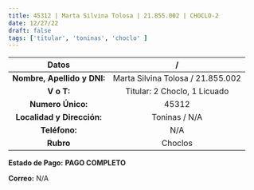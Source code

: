 ```yaml
---
title: 45312 | Marta Silvina Tolosa | 21.855.002 | CHOCLO-2
date: 12/27/22
draft: false
tags: ['titular', 'toninas', 'choclo' ]
---
```


|          **Datos**          |                 /                 |
|:---------------------------:|:---------------------------------:|
| **Nombre, Apellido y DNI:** | Marta Silvina Tolosa / 21.855.002 |
|          **V o T:**         |    Titular: 2 Choclo, 1 Licuado   |
|      **Numero Único:**      |               45312               |
|  **Localidad y Dirección:** |           Toninas / N/A           |
|        **Teléfono:**        |                N/A                |
|          **Rubro**          |              Choclos              |

**Estado de Pago:** **PAGO COMPLETO**

**Correo:** N/A

